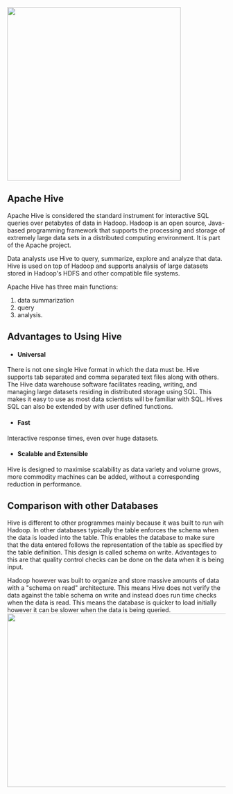 <img src="https://upload.wikimedia.org/wikipedia/commons/thumb/b/bb/Apache_Hive_logo.svg/853px-Apache_Hive_logo.svg.png" width="400" height="400">

## Apache Hive
Apache Hive is considered the standard instrument for interactive SQL queries over petabytes of data in Hadoop. Hadoop is an open source, Java-based programming framework that supports the processing and storage of extremely large data sets in a distributed computing environment. It is part of the Apache project. 

Data analysts use Hive to query, summarize, explore and analyze that data. Hive is used on top of Hadoop and supports analysis of large datasets stored in Hadoop's HDFS and other compatible file systems. 

Apache Hive has three main functions: 
1. data summarization
2. query
3. analysis.

## Advantages to Using Hive
* #### Universal
There is not one single Hive format in which the data must be. Hive supports tab separated and comma separated text files along with others. The Hive data warehouse software facilitates reading, writing, and managing large datasets residing in distributed storage using SQL. This makes it easy to use as most data scientists will be familiar with SQL. Hives SQL can also be extended by with user defined functions.

* #### Fast	
Interactive response times, even over huge datasets.

* #### Scalable and Extensible	
Hive is designed to maximise scalability as data variety and volume grows, more commodity machines can be added, without a corresponding reduction in performance.

## Comparison with other Databases
Hive is different to other programmes mainly because it was built to run wih Hadoop. In other databases typically the table enforces the schema when the data is loaded into the table. This enables the database to make sure that the data entered follows the representation of the table as specified by the table definition. This design is called schema on write. Advantages to this are that quality control checks can be done on the data when it is being input. 

Hadoop however was built to organize and store massive amounts of data with a "schema on read" architecture. This means Hive does not verify the data against the table schema on write and instead does run time checks when the data is read. This means the database is quicker to load initially however it can be slower when the data is being queried.
<img src="https://d3ansictanv2wj.cloudfront.net/hwyn_0105-2d2be3e87d610d5bece7f647d47d5fcc.png" width="700" height="400">
